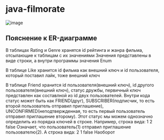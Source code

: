 # java-filmorate
![image](https://user-images.githubusercontent.com/57040971/230021187-3ae93bab-0f95-4358-8900-f4f838729575.png)

## Пояснение к ER-диаграмме
В таблицах Rating и Genre хранятся id рейтинга и жанра фильма, отсылающие к таблицам с их значениями
Значения представлены в виде строки, а внутри программы значения Enum

В таблице Like хранится id фильма как внешний ключ и id пользователя, который поставил лайк, тоже внешний ключ

В таблице Friend хранится id пользователя(внешний ключ), id другого пользователя(внешний ключ), статус дружбы, первичный ключ представлен как составлной из id двух пользователей.
Внутри кода статус может быть как FRIEND(друг), SUBSCRIBER(подписчик, то есть второй пользователь отправил приглашение), UNCONFIRMED(неподтвержденная, то есть первый пользователь отправил приглашение второму).
Этот статус мы можем однозначно определить из порядка ключей в строке.
Например, строка вида:
1 2 false
Означает, что пользователь(1) отправил приглашение пользователю(2).
А строка вида:
2 1 false
Наоборот

